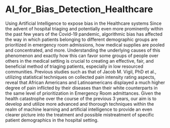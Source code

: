 # AI_for_Bias_Detection_Healthcare
Using Artificial Intelligence to expose bias in the Healthcare systems
Since the advent of hospital triaging and potentially even more prominently within the past few years of the Covid-19 pandemic, algorithmic bias has affected the way in which patients belonging to different demographic groups are prioritized in emergency room admissions, how medical supplies are pooled and concentrated, and more. Understanding the underlying causes of this phenomenon and exactly how this can favor some groups of people over others in the medical setting is crucial to creating an effective, fair, and beneficial method of triaging patients, especially in low resourced communities.
Previous studies such as that of Jacob M. Vigil, PhD et al., utilizing statistical techniques on collected pain intensity rating aspects, reveal that African Americans and Latinoamericans displayed a much higher degree of pain inflicted by their diseases than their white counterparts in the same level of prioritization in Emergency Room admittances. Given the health catastrophe over the course of the previous 3 years, our aim is to develop and utilize more advanced and thorough techniques within the realm of machine learning and artificial intelligence to provide an even clearer picture into the treatment and possible mistreatment of specific patient demographics in the hospital setting.
